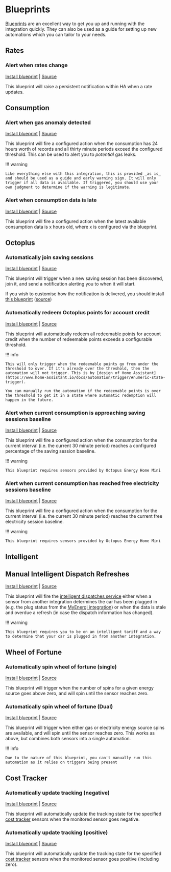 # Blueprints

[Blueprints](https://www.home-assistant.io/docs/automation/using_blueprints/) are an excellent way to get you up and running with the integration quickly. They can also be used as a guide for setting up new automations which you can tailor to your needs. 

## Rates

### Alert when rates change

[Install blueprint](https://my.home-assistant.io/redirect/blueprint_import/?blueprint_url=https%3A%2F%2Fgithub.com%2FBottlecapDave%2FHomeAssistant-OctopusEnergy%2Fblob%2Fmain%2F_docs%2Fblueprints%2Foctopus_energy_rates_changed.yaml) | [Source](./blueprints/octopus_energy_rates_changed.yaml)

This blueprint will raise a persistent notification within HA when a rate updates.

## Consumption

### Alert when gas anomaly detected

[Install blueprint](https://my.home-assistant.io/redirect/blueprint_import/?blueprint_url=https%3A%2F%2Fgithub.com%2FBottlecapDave%2FHomeAssistant-OctopusEnergy%2Fblob%2Fmain%2F_docs%2Fblueprints%2Foctopus_energy_gas_anomaly.yaml) | [Source](./blueprints/octopus_energy_gas_anomaly.yaml)

This blueprint will fire a configured action when the consumption has 24 hours worth of records and all thirty minute periods exceed the configured threshold. This can be used to alert you to _potential_ gas leaks.

!!! warning

    Like everything else with this integration, this is provided _as is_ and should be used as a guide and early warning sign. It will only trigger if all data is available. If triggered, you should use your own judgment to determine if the warning is legitimate.

### Alert when consumption data is late

[Install blueprint](https://my.home-assistant.io/redirect/blueprint_import/?blueprint_url=https%3A%2F%2Fgithub.com%2FBottlecapDave%2FHomeAssistant-OctopusEnergy%2Fblob%2Fmain%2F_docs%2Fblueprints%octopus_energy_late_consumption_data.yaml) | [Source](./blueprints/octopus_energy_late_consumption_data.yaml)

This blueprint will fire a configured action when the latest available consumption data is x hours old, where x is configured via the blueprint.

## Octoplus

### Automatically join saving sessions

[Install blueprint](https://my.home-assistant.io/redirect/blueprint_import/?blueprint_url=https%3A%2F%2Fgithub.com%2FBottlecapDave%2FHomeAssistant-OctopusEnergy%2Fblob%2Fmain%2F_docs%2Fblueprints%2Foctopus_energy_octoplus_join_saving_session.yaml) | [Source](./blueprints/octopus_energy_octoplus_join_saving_session.yaml)

This blueprint will trigger when a new saving session has been discovered, join it, and send a notification alerting you to when it will start.

If you wish to customise how the notification is delivered, you should install [this blueprint](https://my.home-assistant.io/redirect/blueprint_import/?blueprint_url=https%3A%2F%2Fgithub.com%2FBottlecapDave%2FHomeAssistant-OctopusEnergy%2Fblob%2Fmain%2F_docs%2Fblueprints%2Foctopus_energy_octoplus_join_saving_session_custom_action.yaml) ([source](./blueprints/octopus_energy_octoplus_join_saving_session_custom_action.yaml))

### Automatically redeem Octoplus points for account credit

[Install blueprint](https://my.home-assistant.io/redirect/blueprint_import/?blueprint_url=https%3A%2F%2Fgithub.com%2FBottlecapDave%2FHomeAssistant-OctopusEnergy%2Fblob%2Fmain%2F_docs%2Fblueprints%2Foctopus_energy_octoplus_redeem_points_for_account_credit.yaml) | [Source](./blueprints/octopus_energy_octoplus_redeem_points_for_account_credit.yaml)

This blueprint will automatically redeem all redeemable points for account credit when the number of redeemable points exceeds a configurable threshold.

!!! info

    This will only trigger when the redeemable points go from under the threshold to over. If it's already over the threshold, then the automation will not trigger. This is by [design of Home Assistant](https://www.home-assistant.io/docs/automation/trigger/#numeric-state-trigger).

    You can manually run the automation if the redeemable points is over the threshold to get it in a state where automatic redemption will happen in the future.

### Alert when current consumption is approaching saving sessions baseline

[Install blueprint](https://my.home-assistant.io/redirect/blueprint_import/?blueprint_url=https%3A%2F%2Fgithub.com%2FBottlecapDave%2FHomeAssistant-OctopusEnergy%2Fblob%2Fmain%2F_docs%2Fblueprints%octopus_energy_baseline_alert.yaml) | [Source](./blueprints/octopus_energy_baseline_alert.yaml)

This blueprint will fire a configured action when the consumption for the current interval (i.e. the current 30 minute period) reaches a configured percentage of the saving session baseline.

!!! warning

    This blueprint requires sensors provided by Octopus Energy Home Mini

### Alert when current consumption has reached free electricity sessions baseline

[Install blueprint](https://my.home-assistant.io/redirect/blueprint_import/?blueprint_url=https%3A%2F%2Fgithub.com%2FBottlecapDave%2FHomeAssistant-OctopusEnergy%2Fblob%2Fmain%2F_docs%2Fblueprints%octopus_energy_free_electricity_baseline_reached.yaml) | [Source](./blueprints/octopus_energy_free_electricity_baseline_reached.yaml)

This blueprint will fire a configured action when the consumption for the current interval (i.e. the current 30 minute period) reaches the current free electricity session baseline.

!!! warning

    This blueprint requires sensors provided by Octopus Energy Home Mini

## Intelligent

## Manual Intelligent Dispatch Refreshes

[Install blueprint](https://my.home-assistant.io/redirect/blueprint_import/?blueprint_url=https%3A%2F%2Fgithub.com%2FBottlecapDave%2FHomeAssistant-OctopusEnergy%2Fblob%2Fmain%2F_docs%2Fblueprints%octopus_energy_manual_intelligent_refresh.yaml) | [Source](./blueprints/octopus_energy_manual_intelligent_refresh.yaml)

This blueprint will fire the [intelligent dispatches service](./services.md#octopus_energyrefresh_intelligent_dispatches) either when a sensor from another integration determines the car has been plugged in (e.g. the plug status from the [MyEnergi integration](https://github.com/CJNE/ha-myenergi)) or when the data is stale and overdue a refresh (in case the dispatch information has changed).

!!! warning

    This blueprint requires you to be on an intelligent tariff and a way to determine that your car is plugged in from another integration.

## Wheel of Fortune

### Automatically spin wheel of fortune (single)

[Install blueprint](https://my.home-assistant.io/redirect/blueprint_import/?blueprint_url=https%3A%2F%2Fgithub.com%2FBottlecapDave%2FHomeAssistant-OctopusEnergy%2Fblob%2Fmain%2F_docs%2Fblueprints%2Foctopus_energy_spin_wheel_of_fortune_single.yaml) | [Source](./blueprints/octopus_energy_spin_wheel_of_fortune_single.yaml)

This blueprint will trigger when the number of spins for a given energy source goes above zero, and will spin until the sensor reaches zero.

### Automatically spin wheel of fortune (Dual)

[Install blueprint](https://my.home-assistant.io/redirect/blueprint_import/?blueprint_url=https%3A%2F%2Fgithub.com%2FBottlecapDave%2FHomeAssistant-OctopusEnergy%2Fblob%2Fmain%2F_docs%2Fblueprints%2Foctopus_energy_spin_wheel_of_fortune_dual.yaml) | [Source](./blueprints/octopus_energy_spin_wheel_of_fortune_dual.yaml)

This blueprint will trigger when either gas or electricity energy source spins are available, and will spin until the sensor reaches zero. This works as above, but combines both sensors into a single automation.

!!! info

    Due to the nature of this blueprint, you can't manually run this automation as it relies on triggers being present

## Cost Tracker

### Automatically update tracking (negative)

[Install blueprint](https://my.home-assistant.io/redirect/blueprint_import/?blueprint_url=https%3A%2F%2Fgithub.com%2FBottlecapDave%2FHomeAssistant-OctopusEnergy%2Fblob%2Fmain%2F_docs%2Fblueprints%2Foctopus_energy_cost_tracker_negative.yaml) | [Source](./blueprints/octopus_energy_cost_tracker_negative.yaml)

This blueprint will automatically update the tracking state for the specified [cost tracker](./setup/cost_tracker.md) sensors when the monitored sensor goes negative.

### Automatically update tracking (positive)

[Install blueprint](https://my.home-assistant.io/redirect/blueprint_import/?blueprint_url=https%3A%2F%2Fgithub.com%2FBottlecapDave%2FHomeAssistant-OctopusEnergy%2Fblob%2Fmain%2F_docs%2Fblueprints%2Foctopus_energy_cost_tracker_positive.yaml) | [Source](./blueprints/octopus_energy_cost_tracker_positive.yaml)

This blueprint will automatically update the tracking state for the specified [cost tracker](./setup/cost_tracker.md) sensors when the monitored sensor goes positive (including zero).

